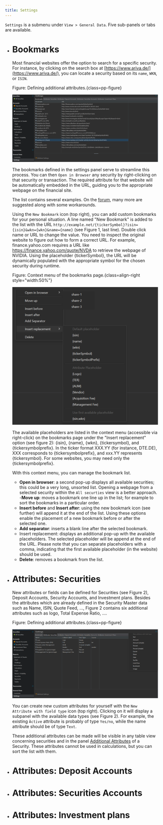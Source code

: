 ```yaml
---
title: Settings
---
```


`Settings` is a submenu under `View > General Data`. Five sub-panels or tabs are available.

- # Bookmarks
    Most financial websites offer the option to search for a specific security. For instance, by clicking on the search box at [https://www.ariva.de/](https://www.ariva.de/), you can locate a security based on its `name`, `WKN`, or `ISIN`.

    Figure: Defining additional attributes.{class=pp-figure}

    ![](images/settings-bookmarks.png)

    The bookmarks defined in the settings panel serve to streamline this process. You can then `Open in Browser` any security by right-clicking on that security or transaction. The required attribute for that website will be automatically embedded in the URL, guiding you to the appropriate webpage on the financial site.

    The list contains several examples. On the [forum](https://forum.portfolio-performance.info/t/verschiedene-links-fur-im-browser-offnen/629), many more are suggested along with some workarounds.

    Using the `New Bookmark` icon (top right), you can add custom bookmarks for your personal situation. A line named "New Bookmark" is added to the list with the URL `http://example.net/{tickerSymbol}?isin={isin}&wkn={wkn}&name={name}` (see Figure 1, last line). Double click name or URL to change the value. You need to inspect the original website to figure out how to form a correct URL. For example, finance.yahoo.com requires a URL like https://finance.yahoo.com/quote/NVDA to retrieve the webpage of NVIDIA. Using the placeholder {tickerSymbol}, the URL will be dynamically populated with the appropriate symbol for the chosen security during runtime.

    Figure: Context menu of the bookmarks page.{class=align-right style="width:50%"}

    ![](images/bookmarks-context-menu.svg)

    The available placeholders are listed in the context menu (accessible via right-click) on the bookmarks page under the "Insert replacement" option (see figure 2): {isin}, {name}, {wkn}, {tickersymbol}, and {tickersymbolprefix}. In the ticker format XXX.YY (for instance, DTE.DE), XXX corresponds to {tickersymbolprefix}, and xxx.YY represents {tickersymbol}. For some websites, you may need only the {tickersymbolprefix}.

    With this context menu, you can manage the bookmark list.

    - **Open in browser**: a second pop-up displays all available securities; this could be a very long, unsorted list. Opening a webpage from a selected security within the `All securties` view is a better approach.
    -**Move up**: moves a bookmark one line up in the list; for example to sort the bookmarks in a particular order.
    - **Insert before** and **Insert after**: using the new bookmark icon (see further) will append it at the end of the list. Using these options enable the placement of a new bookmark before or after the selected one.
    - **Add separator**: inserts a blank line after the selected bookmark.
    - Insert replacement: displays an additional pop-up with the available placeholders.  The selected placeholder will be append at the end of the URL. Please note that you can separate placeholders with a comma, indicating that the first available placeholder (in the website) should be used.
    - **Delete**: removes a bookmark from the list.


     



- # Attributes: Securities

    New attributes or fields can be defined for Securities (see Figure 2), Deposit Accounts, Security Accounts, and Investment plans.
    Besides the attributes which are already defined in the Security Master data such as Name, ISIN, Quote Feed, ..., Figure 2 contains six additional attributes such as logo, Total Expense Ratio, ....

    Figure: Defining additional attributes.{class=pp-figure}

    ![](images/settings-securities-attributes.png)

    You can create new custom attributes for yourself with the `New Attribute with field type` icon (top right). Clicking on it will display a subpanel with the available data types (see Figure 2). For example, the existing `Àctive` attribute is probably of type `Yes/no`, while the name attribute should be of type `Text`.

    These additional attributes can be made will be visible in any table view concerning securities and in the panel [Additional Attributes](../file/new.md#additional-attributes) of a Security. These attributes cannot be used in calculations, but you can sort the list with them.

- # Attributes: Deposit Accounts
- # Attributes: Securities Accounts
- # Attributes: Investment plans


